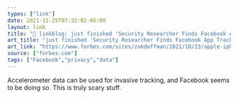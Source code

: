 ```yaml
---
types: ["link"]
date: 2021-11-25T07:32:02-05:00
layout: link
title: "🔗 linkblog: just finished 'Security Researcher Finds Facebook App Tracking iPhone Movements'"
art_title: "just finished 'Security Researcher Finds Facebook App Tracking iPhone Movements"
art_link: "https://www.forbes.com/sites/zakdoffman/2021/10/23/apple-iphone-users-delete-facebook-app-after-new-tracking-warning/?sh=37013fae5930"
source: ["forbes.com"]
tags: ["Facebook","privacy","data"]
---
```

Accelerometer data can be used for invasive tracking, and Facebook seems to be doing so. This is truly scary stuff.
